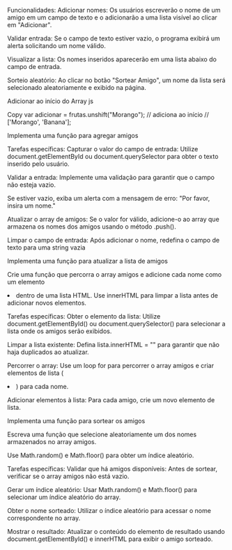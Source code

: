 Funcionalidades:
Adicionar nomes: Os usuários escreverão o nome de um amigo em um campo de texto e o adicionarão a uma lista visível ao clicar em "Adicionar".

Validar entrada: Se o campo de texto estiver vazio, o programa exibirá um alerta solicitando um nome válido.

Visualizar a lista: Os nomes inseridos aparecerão em uma lista abaixo do campo de entrada.

Sorteio aleatório: Ao clicar no botão "Sortear Amigo", um nome da lista será selecionado aleatoriamente e exibido na página.


Adicionar ao início do Array
js

Copy
var adicionar = frutas.unshift("Morango"); // adiciona ao início
// ['Morango', 'Banana'];


Implementa uma função para agregar amigos

Tarefas específicas:
Capturar o valor do campo de entrada: Utilize document.getElementById ou document.querySelector para obter o texto inserido pelo usuário.

Validar a entrada: Implemente uma validação para garantir que o campo não esteja vazio.

Se estiver vazio, exiba um alerta com a mensagem de erro: "Por favor, insira um nome."

Atualizar o array de amigos: Se o valor for válido, adicione-o ao array que armazena os nomes dos amigos usando o método .push().

Limpar o campo de entrada: Após adicionar o nome, redefina o campo de texto para uma string vazia




Implementa uma função para atualizar a lista de amigos

Crie uma função que percorra o array amigos e adicione cada nome como um elemento <li> dentro de uma lista HTML. Use innerHTML para limpar a lista antes de adicionar novos elementos.

Tarefas específicas:
Obter o elemento da lista: Utilize document.getElementById() ou document.querySelector() para selecionar a lista onde os amigos serão exibidos.

Limpar a lista existente: Defina lista.innerHTML = "" para garantir que não haja duplicados ao atualizar.

Percorrer o array: Use um loop for para percorrer o array amigos e criar elementos de lista (<li>) para cada nome.

Adicionar elementos à lista: Para cada amigo, crie um novo elemento de lista.





Implementa uma função para sortear os amigos

Escreva uma função que selecione aleatoriamente um dos nomes armazenados no array amigos.

Use Math.random() e Math.floor() para obter um índice aleatório.

Tarefas específicas:
Validar que há amigos disponíveis: Antes de sortear, verificar se o array amigos não está vazio.

Gerar um índice aleatório: Usar Math.random() e Math.floor() para selecionar um índice aleatório do array.

Obter o nome sorteado: Utilizar o índice aleatório para acessar o nome correspondente no array.

Mostrar o resultado: Atualizar o conteúdo do elemento de resultado usando document.getElementById() e innerHTML para exibir o amigo sorteado.